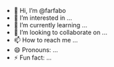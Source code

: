 - 👋 Hi, I’m @farfabo
- 👀 I’m interested in ...
- 🌱 I’m currently learning ...
- 💞️ I’m looking to collaborate on ...
- 📫 How to reach me ...
- 😄 Pronouns: ...
- ⚡ Fun fact: ...

<!---
farfabo/farfabo is a ✨ special ✨ repository because its `README.md` (this file) appears on your GitHub profile.
You can click the Preview link to take a look at your changes.
--->
